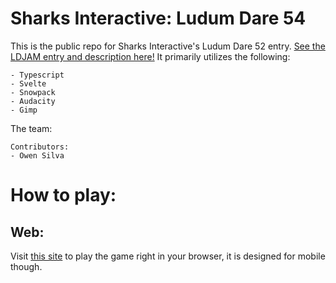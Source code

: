 # Sharks Interactive: Ludum Dare 54  
This is the public repo for Sharks Interactive's Ludum Dare 52 entry. [See the LDJAM entry and description here!](https://ldjam.com/events/ludum-dare/54/$371495)
It primarily utilizes the following:
```
- Typescript
- Svelte
- Snowpack
- Audacity
- Gimp
```
The team: 
```
Contributors:  
- Owen Silva
```

# How to play:

## Web:
Visit [this site](https://sharks-interactive.github.io/Ludum-Dare-54/) to play the game right in your browser, it is designed for mobile though.
